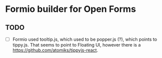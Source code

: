 # Formio builder for Open Forms

## TODO

- [ ] Formio used tooltip.js, which used to be popper.js (?), which points to tippy.js. That seems
      to point to Floating UI, however there is a https://github.com/atomiks/tippyjs-react.
